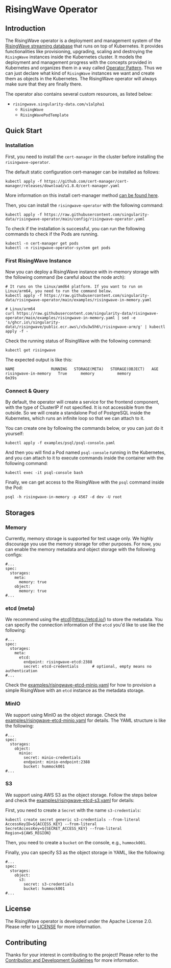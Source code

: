 # RisingWave Operator

## Introduction

The RisingWave operator is a deployment and management system of the [RisingWave streaming database](https://github.com/singularity-data/risingwave) that runs on top of Kubernetes. It provides functionalities like provisioning, upgrading, scaling and destroying the `RisingWave` instances inside the Kubernetes cluster. It models the deployment and management progress with the concepts provided in Kubernetes and organizes them in a way called [Operator Pattern](https://kubernetes.io/docs/concepts/extend-kubernetes/operator/). Thus we can just declare what kind of `RisingWave` instances we want and create them as objects in the Kubernetes. The RisingWave operator will always make sure that they are finally there.

The operator also contains several custom resources, as listed below:

- `risingwave.singularity-data.com/v1alpha1`
  - `RisingWave`
  - `RisingWavePodTemplate`

## Quick Start

### Installation

First, you need to install the `cert-manager` in the cluster before installing the `risingwave-operator`.

The default static configuration cert-manager can be installed as follows:

```shell
kubectl apply -f https://github.com/cert-manager/cert-manager/releases/download/v1.8.0/cert-manager.yaml
```

More information on this install cert-manager method [can be found here](https://cert-manager.io/docs/installation/#default-static-install).

Then, you can install the `risingwave-operator` with the following command:

```shell
kubectl apply -f https://raw.githubusercontent.com/singularity-data/risingwave-operator/main/config/risingwave-operator.yaml
```

To check if the installation is successful, you can run the following commands to check if the Pods are running.

```shell
kubectl -n cert-manager get pods
kubectl -n risingwave-operator-system get pods
```

### First RisingWave Instance

Now you can deploy a RisingWave instance with in-memory storage with the following command (be careful about the node arch):

```shell
# It runs on the Linux/amd64 platform. If you want to run on Linux/arm64, you need to run the command below.
kubectl apply -f https://raw.githubusercontent.com/singularity-data/risingwave-operator/main/examples/risingwave-in-memory.yaml

# Linux/arm64
curl https://raw.githubusercontent.com/singularity-data/risingwave-operator/main/examples/risingwave-in-memory.yaml | sed -e 's/ghcr.io\/singularity-data\/risingwave/public.ecr.aws\/x5u3w5h6\/risingwave-arm/g' | kubectl apply -f -
```

Check the running status of RisingWave with the following command:

```shell
kubectl get risingwave
```

The expected output is like this:

```shell
NAME                RUNNING   STORAGE(META)   STORAGE(OBJECT)   AGE
risingwave-in-memory   True      memory          memory            6m39s
```

### Connect & Query

By default, the operator will create a service for the frontend component, with the type of ClusterIP if not specified. It is not accessible from the outside. So we will create a standalone Pod of PostgreSQL inside the Kubernetes, which runs an infinite loop so that we can attach to it.

You can create one by following the commands below, or you can just do it yourself:

```shell
kubectl apply -f examples/psql/psql-console.yaml
```

And then you will find a Pod named `psql-console` running in the Kubernetes, and you can attach to it to execute commands inside the container with the following command:

```shell
kubectl exec -it psql-console bash
```

Finally, we can get access to the RisingWave with the `psql` command inside the Pod:

```shell
psql -h risingwave-in-memory -p 4567 -d dev -U root
```

## Storages

### Memory

Currently, memory storage is supported for test usage only. We highly discourage you use the memory storage for other purposes. For now, you can enable the memory metadata and object storage with the following configs:

```yamlex
#...
spec:
  storages:
    meta:
      memory: true
    object:
      memory: true
#...
```

### etcd (meta)

We recommend using the [etcd](https://etcd.io/)](https://etcd.io/) to store the metadata. You can specify the connection information of the `etcd` you'd like to use like the following:

```yamlex
#...
spec:
  storages:
    meta:
      etcd: 
        endpoint: risingwave-etcd:2388
        secret: etcd-credentials      # optional, empty means no authentication 
#...
```

Check the [examples/risingwave-etcd-minio.yaml](./examples/risingwave-etcd-minio.yaml) for how to provision a simple RisingWave with an `etcd` instance as the metadata storage.

### MinIO

We support using MinIO as the object storage. Check the [examples/risingwave-etcd-minio.yaml](./examples/risingwave-etcd-minio.yaml) for details. The YAML structure is like the following:

```yamlex
#...
spec:
  storages:
    object:
      minio:
        secret: minio-credentials
        endpoint: minio-endpoint:2388
        bucket: hummock001
#...
```

### S3

We support using AWS S3 as the object storage. Follow the steps below and check the [examples/risingwave-etcd-s3.yaml](./examples/risingwave-etcd-s3.yaml) for details:

First, you need to create a `Secret` with the name `s3-credentials`:

```shell
kubectl create secret generic s3-credentials --from-literal AccessKeyID=${ACCESS_KEY} --from-literal SecretAccessKey=${SECRET_ACCESS_KEY} --from-literal Region=${AWS_REGION}
```

Then, you need to create a `bucket` on the console, e.g., `hummock001`.

Finally, you can specify S3 as the object storage in YAML, like the following:

```yamlex
#...
spec:
  storages:
    object:
      s3:
        secret: s3-credentials
        bucket: hummock001
#...
```

## License

The RisingWave operator is developed under the Apache License 2.0. Please refer to [LICENSE](LICENSE) for more information.

## Contributing

Thanks for your interest in contributing to the project! Please refer to the [Contribution and Development Guidelines](CONTRIBUTING.md) for more information.

